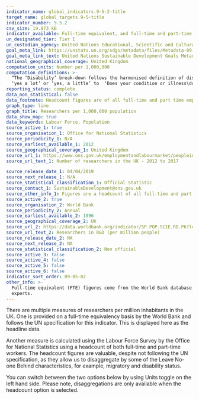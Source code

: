 ```yaml
---
indicator_name: global_indicators.9-5-2-title
target_name: global_targets.9-5-title
indicator_number: 9.5.2
csv_size: 19.873 kB
indicator_available: Full-time equivalent, and full-time and part-time researchers per 1,000,000 population
un_designated_tier: Tier I
un_custodian_agency: United Nations Educational, Scientific and Cultural Organization (UNESCO)
goal_meta_link: https://unstats.un.org/sdgs/metadata/files/Metadata-09-05-02.pdf
goal_meta_link_text: United Nations Sustainable Development Goals Metadata (PDF 382 KB)
national_geographical_coverage: United Kingdom 
computation_units: Number per 1,000,000
computation_definitions: >-
  “The ‘Disability’ break-down follows the harmonised definition of disability in-line with the 2010 Equality Act, in which only people who answer ‘yes’ to the question ‘Do you have any physical or mental health conditions or illnesses lasting or expected to last 12 months or more?' and
  ‘yes a lot’ or ‘yes, a little’ to  ‘Does your condition or illness\do any of your conditions or illnesses reduce your ability to carry-out day-to-day activities?' are classified as ‘Disabled’, here presented as ‘Limiting long-term illness or disability’.”
reporting_status: complete
data_non_statistical: false
data_footnote: Headcount figures are of all full-time and part time employees whose self-reported main job is in research.
graph_type: line
graph_title: Researchers per 1,000,000 population
data_show_map: true
data_keywords: Labour Force, Population
source_active_1: true
source_organisation_1: Office for National Statistics
source_periodicity_1: N/A
source_earliest_available_1: 2012
source_geographical_coverage_1: United Kingdom
source_url_1: https://www.ons.gov.uk/employmentandlabourmarket/peopleinwork/employmentandemployeetypes/adhocs/009826numberofresearchersintheuk2012to2017
source_url_text_1: Number of researchers in the UK - 2012 to 2017

source_release_date_1: 04/04/2019
source_next_release_1: N/A
source_statistical_classification_1: Official Statistic
source_contact_1: SustainableDevelopment@ons.gov.uk
source_other_info_1: Figures are a headcount of all full-time and part time employees whose self-reported main job is in research. Full list of jobs available from the source. 
source_active_2: true
source_organisation_2: World Bank
source_periodicity_2: Annual
source_earliest_available_2: 1996
source_geographical_coverage_2: UK
source_url_2: https://data.worldbank.org/indicator/SP.POP.SCIE.RD.P6?locations=GB
source_url_text_2: Researchers in R&D (per million people)
source_release_date_2: NA
source_next_release_2: NA
source_statistical_classification_2: Non official
source_active_3: false
source_active_4: false
source_active_5: false
source_active_6: false
indicator_sort_order: 09-05-02
other_info: >-
  Full-time equivalent (FTE) figures come from the World Bank database. Headcount values are calculated from the Office for National Statistics' Labour Force Survey. Data follows the UN specification for this indicator. This indicator has been identified in collaboration with topic
  experts.
---
```

There are multiple measures of researchers per million inhabitants in the UK. One is provided on a full-time equivalency basis by the World Bank and follows the UN specification for this indicator.  This is displayed here as the headline data.  

Another measure is calculated using the Labour Force Survey by the Office for National Statistics using a headcount of both full-time and part-time workers.  The headcount figures are valuable, despite not following the UN specification, as they allow us to disaggregate by some of the Leave No-one Behind characteristics, for example, migratory and disability status.

You can switch between the two options below by using Units toggle on the left hand side. Please note, disaggregations are only available when the headcount option is selected.